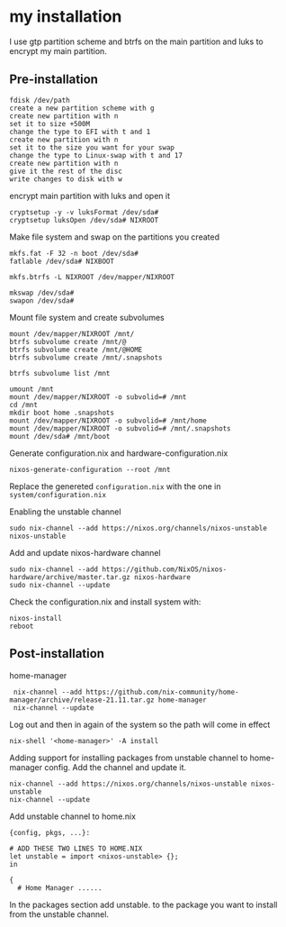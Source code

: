 # my installation

I use gtp partition scheme and btrfs on the main partition and luks to encrypt my main partition.

## Pre-installation

```
fdisk /dev/path
create a new partition scheme with g
create new partition with n
set it to size +500M
change the type to EFI with t and 1
create new partition with n
set it to the size you want for your swap
change the type to Linux-swap with t and 17
create new partition with n
give it the rest of the disc
write changes to disk with w
```

encrypt main partition with luks and open it

```
cryptsetup -y -v luksFormat /dev/sda#
cryptsetup luksOpen /dev/sda# NIXROOT
```

Make file system and swap on the partitions you created
```
mkfs.fat -F 32 -n boot /dev/sda#
fatlable /dev/sda# NIXBOOT

mkfs.btrfs -L NIXROOT /dev/mapper/NIXROOT

mkswap /dev/sda#
swapon /dev/sda#
```

Mount file system and create subvolumes

```
mount /dev/mapper/NIXROOT /mnt/
btrfs subvolume create /mnt/@
btrfs subvolume create /mnt/@HOME
btrfs subvolume create /mnt/.snapshots

btrfs subvolume list /mnt

umount /mnt
mount /dev/mapper/NIXROOT -o subvolid=# /mnt
cd /mnt
mkdir boot home .snapshots
mount /dev/mapper/NIXROOT -o subvolid=# /mnt/home
mount /dev/mapper/NIXROOT -o subvolid=# /mnt/.snapshots
mount /dev/sda# /mnt/boot
```

Generate configuration.nix and hardware-configuration.nix

```
nixos-generate-configuration --root /mnt
```
Replace the genereted `configuration.nix` with the one in `system/configuration.nix`

Enabling the unstable channel
```
sudo nix-channel --add https://nixos.org/channels/nixos-unstable nixos-unstable
```

Add and update nixos-hardware channel
```
sudo nix-channel --add https://github.com/NixOS/nixos-hardware/archive/master.tar.gz nixos-hardware
sudo nix-channel --update
```

Check the configuration.nix and install system with:
```
nixos-install
reboot
```

## Post-installation

home-manager

```
 nix-channel --add https://github.com/nix-community/home-manager/archive/release-21.11.tar.gz home-manager
 nix-channel --update
 ```
 Log out and then in again of the system so the path will come in effect

 ```
 nix-shell '<home-manager>' -A install
 ```
Adding support for installing packages from unstable channel to home-manager config. Add the channel and update it.

```
nix-channel --add https://nixos.org/channels/nixos-unstable nixos-unstable
nix-channel --update
```

Add unstable channel to home.nix

```
{config, pkgs, ...}:

# ADD THESE TWO LINES TO HOME.NIX
let unstable = import <nixos-unstable> {};
in

{
  # Home Manager ......
```

In the packages section add unstable. to the package you want to install from the unstable channel.